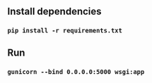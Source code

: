 ## Install dependencies

### `pip install -r requirements.txt` 

## Run

### `gunicorn --bind 0.0.0.0:5000 wsgi:app`
